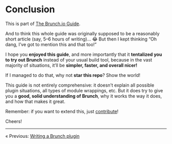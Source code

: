 # Conclusion

This is part of [The Brunch.io Guide](../../README.md).

And to think this whole guide was originally supposed to be a reasonably short article (say, 5–6 hours of writing)…  :joy:  But then I kept thinking “Oh dang, I’ve got to mention this and that too!”

I hope you **enjoyed this guide**, and more importantly that it **tentalized you to try out Brunch** instead of your usual build tool, because in the vast majority of situations, it’ll be **simpler, faster, and overall nicer!**

If I managed to do that, why not **star this repo**?  Show the world!

This guide is not entirely comprehensive: it doesn’t explain all possible plugin situations, all types of module wrappings, etc.  But it does try to give you a **good, solid understanding of Brunch**, why it works the way it does, and how that makes it great.

Remember: if you want to extend this, just [contribute](../../CONTRIBUTING.md)!

Cheers!

----

« Previous: [Writing a Brunch plugin](chapter12-writing-a-plugin.md)
